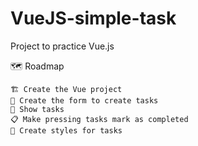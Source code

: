 # VueJS-simple-task
Project to practice Vue.js

🗺️ Roadmap

	🏗️ Create the Vue project
	📰 Create the form to create tasks
	🔡 Show tasks
	📋 Make pressing tasks mark as completed
	💄 Create styles for tasks

